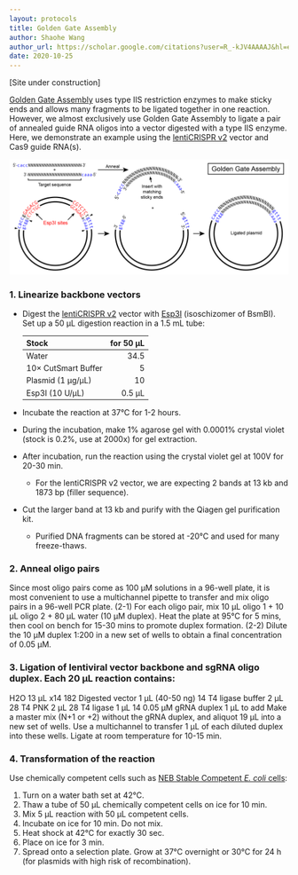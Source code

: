 ```yaml
---
layout: protocols
title: Golden Gate Assembly
author: Shaohe Wang
author_url: https://scholar.google.com/citations?user=R_-kJV4AAAAJ&hl=en
date: 2020-10-25
---
```


[Site under construction]

[Golden Gate Assembly](https://www.neb.com/golden-gate/golden-gate) uses type IIS restriction enzymes to make sticky ends and allows many fragments to be ligated together in one reaction. However, we almost exclusively use Golden Gate Assembly to ligate a pair of annealed guide RNA oligos into a vector digested with a type IIS enzyme. Here, we demonstrate an example using the [lentiCRISPR v2](https://www.addgene.org/52961/) vector and Cas9 guide RNA(s).

<img src="/assets/img/Golden-gate-assembly-01.png" alt="Golden Gate Assembly schematics" />

### 1. Linearize backbone vectors

* Digest the [lentiCRISPR v2](https://www.addgene.org/52961/) vector with [Esp3I](https://www.neb.com/products/r0734-esp3i#Product%20Information) (isoschizomer of BsmBI). Set up a 50 μL digestion reaction in a 1.5 mL tube:

	| Stock | for 50 µL |
	|:---|---:|
	| Water	|	34.5 |
	| 10× CutSmart Buffer | 5 |
	| Plasmid (1 µg/µL) | 10 |
	| Esp3I (10 U/µL)	|	0.5 μL |

* Incubate the reaction at 37°C for 1-2 hours.

* During the incubation, make 1% agarose gel with 0.0001% crystal violet (stock is 0.2%, use at 2000x) for gel extraction.

* After incubation, run the reaction using the crystal violet gel at 100V for 20-30 min.

	- For the lentiCRISPR v2 vector, we are expecting 2 bands at 13 kb and 1873 bp (filler sequence).

* Cut the larger band at 13 kb and purify with the Qiagen gel purification kit.

	- Purified DNA fragments can be stored at -20°C and used for many freeze-thaws.

### 2. Anneal oligo pairs

Since most oligo pairs come as 100 μM solutions in a 96-well plate, it is most convenient to use a multichannel pipette to transfer and mix oligo pairs in a 96-well PCR plate.
(2-1) For each oligo pair, mix 10 μL oligo 1 + 10 μL oligo 2 + 80 μL water (10 μM duplex).  Heat the plate at 95°C for 5 mins, then cool on bench for 15-30 mins to promote duplex formation.
(2-2) Dilute the 10 μM duplex 1:200 in a new set of wells to obtain a final concentration of 0.05 μM.

### 3. Ligation of lentiviral vector backbone and sgRNA oligo duplex.  Each 20 μL reaction contains:

H2O				13 μL				x14	182
	Digested vector		1 μL (40-50 ng)			14
	T4 ligase buffer 		2 μL					28
	T4 PNK			2 μL					28
	T4 ligase			1 μL					14
	0.05 μM gRNA duplex	1 μL					to add
Make a master mix (N+1 or +2) without the gRNA duplex, and aliquot 19 μL into a new set of wells.  Use a multichannel to transfer 1 μL of each diluted duplex into these wells.  Ligate at room temperature for 10-15 min.


### 4. Transformation of the reaction

Use chemically competent cells such as [NEB Stable Competent _E. coli_ cells](https://www.neb.com/products/c3040-neb-stable-competent-e-coli-high-efficiency#Product%20Information):

  1. Turn on a water bath set at 42°C.
  1. Thaw a tube of 50 µL chemically competent cells on ice for 10 min.
  1. Mix 5 µL reaction with 50 µL competent cells.
  1. Incubate on ice for 10 min. Do not mix.
  1. Heat shock at 42°C for exactly 30 sec.
  1. Place on ice for 3 min.
  1. Spread onto a selection plate. Grow at 37°C overnight or 30°C for 24 h (for plasmids with high risk of recombination).
